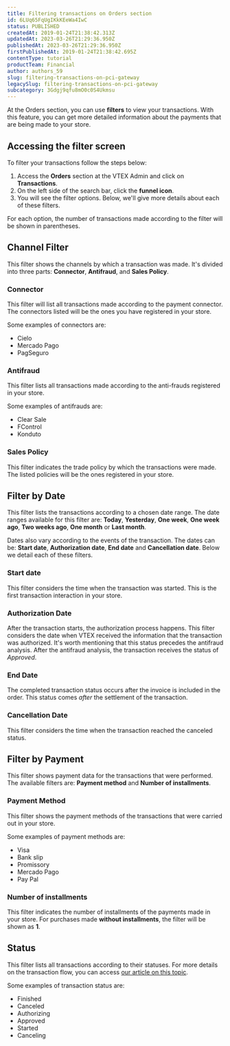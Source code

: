 ```yaml
---
title: Filtering transactions on Orders section
id: 6LUq65FqUgIKkKEeWa4IwC
status: PUBLISHED
createdAt: 2019-01-24T21:38:42.313Z
updatedAt: 2023-03-26T21:29:36.950Z
publishedAt: 2023-03-26T21:29:36.950Z
firstPublishedAt: 2019-01-24T21:38:42.695Z
contentType: tutorial
productTeam: Financial
author: authors_59
slug: filtering-transactions-on-pci-gateway
legacySlug: filtering-transactions-on-pci-gateway
subcategory: 3Gdgj9qfu8mO0c0S4Ukmsu
---
```


At the Orders section, you can use __filters__ to view your transactions. With this feature, you can get more detailed information about the payments that are being made to your store.

## Accessing the filter screen

To filter your transactions follow the steps below:

1. Access the __Orders__ section at the VTEX Admin and click on __Transactions__.
2. On the left side of the search bar, click the __funnel icon__.
3. You will see the filter options. Below, we'll give more details about each of these filters.

For each option, the number of transactions made according to the filter will be shown in parentheses.

## Channel Filter

This filter shows the channels by which a transaction was made. It's divided into three parts: __Connector__, __Antifraud__, and __Sales Policy__.

### Connector

This filter will list all transactions made according to the payment connector. The connectors listed will be the ones you have registered in your store.

Some examples of connectors are:
- Cielo
- Mercado Pago
- PagSeguro

### Antifraud

This filter lists all transactions made according to the anti-frauds registered in your store.

Some examples of antifrauds are:
- Clear Sale
- FControl
- Konduto

### Sales Policy

This filter indicates the trade policy by which the transactions were made. The listed policies will be the ones registered in your store.

## Filter by Date

This filter lists the transactions according to a chosen date range. The date ranges available for this filter are: __Today__, __Yesterday__, __One week__, __One week ago__, __Two weeks ago__, __One month__ or __Last month__.

Dates also vary according to the events of the transaction. The dates can be: __Start date__, __Authorization date__, __End date__ and __Cancellation date__. Below we detail each of these filters.

### Start date

This filter considers the time when the transaction was started. This is the first transaction interaction in your store.

### Authorization Date

After the transaction starts, the authorization process happens. This filter considers the date when VTEX received the information that the transaction was authorized. It's worth mentioning that this status precedes the antifraud analysis. After the antifraud analysis, the transaction receives the status of *Approved*.

### End Date

The completed transaction status occurs after the invoice is included in the order. This status comes *after* the settlement of the transaction.

### Cancellation Date

This filter considers the time when the transaction reached the canceled status.

## Filter by Payment

This filter shows payment data for the transactions that were performed. The available filters are: __Payment method__ and __Number of installments__.

### Payment Method

This filter shows the payment methods of the transactions that were carried out in your store.

Some examples of payment methods are:

- Visa
- Bank slip
- Promissory
- Mercado Pago
- Pay Pal

### Number of installments

This filter indicates the number of installments of the payments made in your store. For purchases made __without installments__, the filter will be shown as __1__.

## Status

This filter lists all transactions according to their statuses. For more details on the transaction flow, you can access [our article on this topic](/en/faq/transaction-flow-in-pci-gateway).

Some examples of transaction status are:

- Finished
- Canceled
- Authorizing
- Approved
- Started
- Canceling
